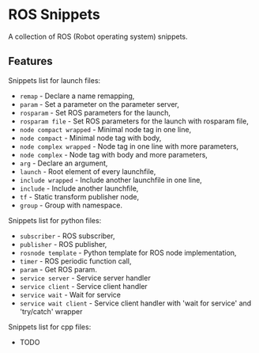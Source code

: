 # ROS Snippets

A collection of ROS (Robot operating system) snippets.

## Features

Snippets list for launch files:

 * `remap` - Declare a name remapping,
 * `param` - Set a parameter on the parameter server,
 * `rosparam` - Set ROS parameters for the launch,
 * `rosparam file` - Set ROS parameters for the launch with rosparam file,
 * `node compact wrapped` - Minimal node tag in one line,
 * `node compact` - Minimal node tag with body,
 * `node complex wrapped` - Node tag in one line with more parameters,
 * `node complex` - Node tag with body and more parameters,
 * `arg` - Declare an argument,
 * `launch` - Root element of every launchfile,
 * `include wrapped` - Include another launchfile in one line,
 * `include` - Include another launchfile,
 * `tf` - Static transform publisher node,
 * `group` - Group with namespace.


 Snippets list for python files:

  * `subscriber` - ROS subscriber,
  * `publisher` - ROS publisher,
  * `rosnode template` - Python template for ROS node implementation,
  * `timer` - ROS periodic function call,
  * `param` - Get ROS param.
  * `service server` - Service server handler
  * `service client` - Service client handler
  * `service wait` - Wait for service
  * `service wait client` - Service client handler with 'wait for service' and 'try/catch' wrapper
  
Snippets list for cpp files:

 * TODO
